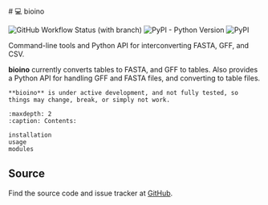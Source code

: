 # 💻 bioino

![GitHub Workflow Status (with branch)](https://img.shields.io/github/actions/workflow/status/scbirlab/bioino/python-publish.yml)
![PyPI - Python Version](https://img.shields.io/pypi/pyversions/bioino)
![PyPI](https://img.shields.io/pypi/v/bioino)

Command-line tools and Python API for interconverting FASTA, GFF, and CSV. 

**bioino** currently converts tables to FASTA, and GFF to tables. Also provides 
a Python API for handling GFF and FASTA files, and converting to table
files.

```{note} 
**bioino** is under active development, and not fully tested, so things may change, break, or simply not work.
```

```{toctree}
:maxdepth: 2
:caption: Contents:

installation
usage
modules
```

## Source

Find the source code and issue tracker at [GitHub](https://github.com/scbirlab/bioino>).